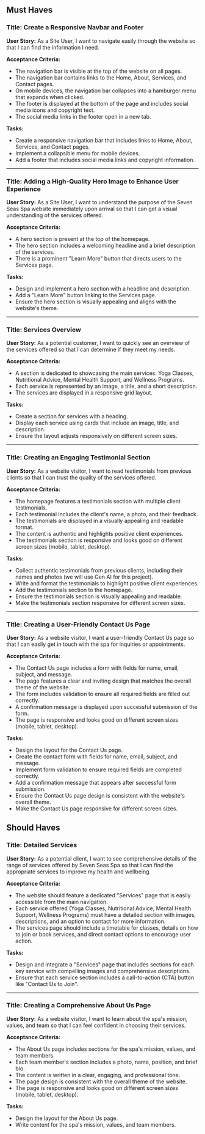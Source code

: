 ## Must Haves

### Title: Create a Responsive Navbar and Footer

**User Story:**
As a Site User, I want to navigate easily through the website so that I can find the information I need.

**Acceptance Criteria:**
- The navigation bar is visible at the top of the website on all pages.
- The navigation bar contains links to the Home, About, Services, and Contact pages.
- On mobile devices, the navigation bar collapses into a hamburger menu that expands when clicked.
- The footer is displayed at the bottom of the page and includes social media icons and copyright text.
- The social media links in the footer open in a new tab.

**Tasks:**
- Create a responsive navigation bar that includes links to Home, About, Services, and Contact pages.
- Implement a collapsible menu for mobile devices.
- Add a footer that includes social media links and copyright information.

---

### Title: Adding a High-Quality Hero Image to Enhance User Experience

**User Story:**
As a Site User, I want to understand the purpose of the Seven Seas Spa website immediately upon arrival so that I can get a visual understanding of the services offered.

**Acceptance Criteria:**
- A hero section is present at the top of the homepage.
- The hero section includes a welcoming headline and a brief description of the services.
- There is a prominent "Learn More" button that directs users to the Services page.

**Tasks:**
- Design and implement a hero section with a headline and description.
- Add a "Learn More" button linking to the Services page.
- Ensure the hero section is visually appealing and aligns with the website's theme.

---

### Title: Services Overview

**User Story:**
As a potential customer, I want to quickly see an overview of the services offered so that I can determine if they meet my needs.

**Acceptance Criteria:**
- A section is dedicated to showcasing the main services: Yoga Classes, Nutritional Advice, Mental Health Support, and Wellness Programs.
- Each service is represented by an image, a title, and a short description.
- The services are displayed in a responsive grid layout.

**Tasks:**
- Create a section for services with a heading.
- Display each service using cards that include an image, title, and description.
- Ensure the layout adjusts responsively on different screen sizes.

---

### Title: Creating an Engaging Testimonial Section

**User Story:**
As a website visitor, I want to read testimonials from previous clients so that I can trust the quality of the services offered.

**Acceptance Criteria:**
- The homepage features a testimonials section with multiple client testimonials.
- Each testimonial includes the client's name, a photo, and their feedback.
- The testimonials are displayed in a visually appealing and readable format.
- The content is authentic and highlights positive client experiences.
- The testimonials section is responsive and looks good on different screen sizes (mobile, tablet, desktop).

**Tasks:**
- Collect authentic testimonials from previous clients, including their names and photos (we will use Gen AI for this project).
- Write and format the testimonials to highlight positive client experiences.
- Add the testimonials section to the homepage.
- Ensure the testimonials section is visually appealing and readable.
- Make the testimonials section responsive for different screen sizes.

---

### Title: Creating a User-Friendly Contact Us Page

**User Story:**
As a website visitor, I want a user-friendly Contact Us page so that I can easily get in touch with the spa for inquiries or appointments.

**Acceptance Criteria:**
- The Contact Us page includes a form with fields for name, email, subject, and message.
- The page features a clear and inviting design that matches the overall theme of the website.
- The form includes validation to ensure all required fields are filled out correctly.
- A confirmation message is displayed upon successful submission of the form.
- The page is responsive and looks good on different screen sizes (mobile, tablet, desktop).

**Tasks:**
- Design the layout for the Contact Us page.
- Create the contact form with fields for name, email, subject, and message.
- Implement form validation to ensure required fields are completed correctly.
- Add a confirmation message that appears after successful form submission.
- Ensure the Contact Us page design is consistent with the website's overall theme.
- Make the Contact Us page responsive for different screen sizes.

## Should Haves

### Title: Detailed Services

**User Story:**
As a potential client, I want to see comprehensive details of the range of services offered by Seven Seas Spa so that I can find the appropriate services to improve my health and wellbeing.

**Acceptance Criteria:**
- The website should feature a dedicated "Services" page that is easily accessible from the main navigation.
- Each service offered (Yoga Classes, Nutritional Advice, Mental Health Support, Wellness Programs) must have a detailed section with images, descriptions, and an option to contact for more information.
- The services page should include a timetable for classes, details on how to join or book services, and direct contact options to encourage user action.

**Tasks:**
- Design and integrate a "Services" page that includes sections for each key service with compelling images and comprehensive descriptions.
- Ensure that each service section includes a call-to-action (CTA) button like "Contact Us to Join​".

---

### Title: Creating a Comprehensive About Us Page

**User Story:**
As a website visitor, I want to learn about the spa's mission, values, and team so that I can feel confident in choosing their services.

**Acceptance Criteria:**
- The About Us page includes sections for the spa's mission, values, and team members.
- Each team member's section includes a photo, name, position, and brief bio.
- The content is written in a clear, engaging, and professional tone.
- The page design is consistent with the overall theme of the website.
- The page is responsive and looks good on different screen sizes (mobile, tablet, desktop).

**Tasks:**
- Design the layout for the About Us page.
- Write content for the spa's mission, values, and team members.
